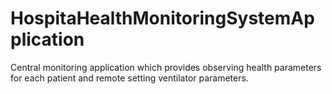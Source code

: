 # HospitaHealthMonitoringSystemApplication
Central monitoring application which provides observing health parameters for each patient and remote setting ventilator parameters.
